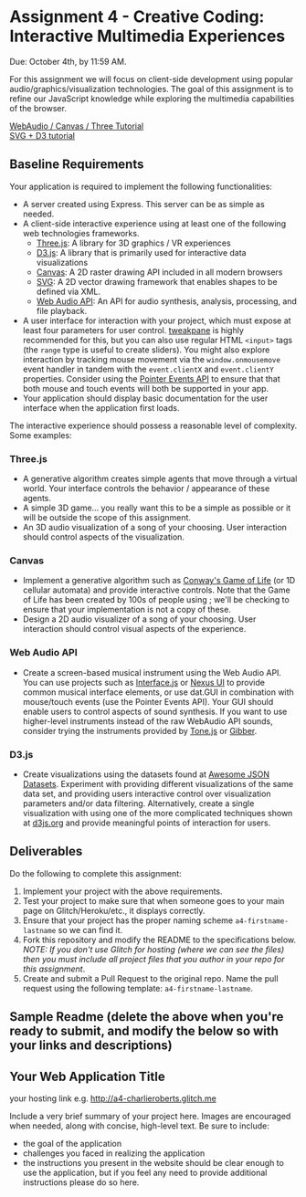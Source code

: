 Assignment 4 - Creative Coding: Interactive Multimedia Experiences
===

Due: October 4th, by 11:59 AM.

For this assignment we will focus on client-side development using popular audio/graphics/visualization technologies. The goal of this assignment is to refine our JavaScript knowledge while exploring the multimedia capabilities of the browser.

[WebAudio / Canvas / Three Tutorial](https://github.com/cs4241-21a/cs4241-21a.github.io/blob/main/webaudio_canvas_three.md)  
[SVG + D3 tutorial](https://github.com/cs4241-21a/cs4241-21a.github.io/blob/main/using_svg_and_d3.md)

Baseline Requirements
---

Your application is required to implement the following functionalities:

- A server created using Express. This server can be as simple as needed.
- A client-side interactive experience using at least one of the following web technologies frameworks.
    - [Three.js](https://threejs.org/): A library for 3D graphics / VR experiences
    - [D3.js](https://d3js.org): A library that is primarily used for interactive data visualizations
    - [Canvas](https://developer.mozilla.org/en-US/docs/Web/API/Canvas_API): A 2D raster drawing API included in all modern browsers
    - [SVG](https://developer.mozilla.org/en-US/docs/Web/API/Canvas_API): A 2D vector drawing framework that enables shapes to be defined via XML.
    - [Web Audio API](https://developer.mozilla.org/en-US/docs/Web/API/Web_Audio_API): An API for audio synthesis, analysis, processing, and file playback.
- A user interface for interaction with your project, which must expose at least four parameters for user control. [tweakpane](https://cocopon.github.io/tweakpane/) is highly recommended for this, but you can also use regular HTML `<input>` tags (the `range` type is useful to create sliders). You might also explore interaction by tracking mouse movement via the `window.onmousemove` event handler in tandem with the `event.clientX` and `event.clientY` properties. Consider using the [Pointer Events API](https://developer.mozilla.org/en-US/docs/Web/API/Pointer_events) to ensure that that both mouse and touch events will both be supported in your app.
- Your application should display basic documentation for the user interface when the application first loads.

The interactive experience should possess a reasonable level of complexity. Some examples:
### Three.js
- A generative algorithm creates simple agents that move through a virtual world. Your interface controls the behavior / appearance of these agents.
- A simple 3D game... you really want this to be a simple as possible or it will be outside the scope of this assignment.
- An 3D audio visualization of a song of your choosing. User interaction should control aspects of the visualization.
### Canvas
- Implement a generative algorithm such as [Conway's Game of Life](https://bitstorm.org/gameoflife/) (or 1D cellular automata) and provide interactive controls. Note that the Game of Life has been created by 100s of people using <canvas>; we'll be checking to ensure that your implementation is not a copy of these.
- Design a 2D audio visualizer of a song of your choosing. User interaction should control visual aspects of the experience.
### Web Audio API
- Create a screen-based musical instrument using the Web Audio API. You can use projects such as [Interface.js](http://charlie-roberts.com/interface/) or [Nexus UI](https://nexus-js.github.io/ui/api/#Piano) to provide common musical interface elements, or use dat.GUI in combination with mouse/touch events (use the Pointer Events API). Your GUI should enable users to control aspects of sound synthesis. If you want to use higher-level instruments instead of the raw WebAudio API sounds, consider trying the instruments provided by [Tone.js]() or [Gibber](https://github.com/charlieroberts/gibber.audio.lib).
### D3.js
- Create visualizations using the datasets found at [Awesome JSON Datasets](https://github.com/jdorfman/Awesome-JSON-Datasets). Experiment with providing different visualizations of the same data set, and providing users interactive control over visualization parameters and/or data filtering. Alternatively, create a single visualization with using one of the more complicated techniques shown at [d3js.org](d3js.org) and provide meaningful points of interaction for users.

Deliverables
---

Do the following to complete this assignment:

1. Implement your project with the above requirements.
3. Test your project to make sure that when someone goes to your main page on Glitch/Heroku/etc., it displays correctly.
4. Ensure that your project has the proper naming scheme `a4-firstname-lastname` so we can find it.
5. Fork this repository and modify the README to the specifications below. *NOTE: If you don't use Glitch for hosting (where we can see the files) then you must include all project files that you author in your repo for this assignment*.
6. Create and submit a Pull Request to the original repo. Name the pull request using the following template: `a4-firstname-lastname`.

Sample Readme (delete the above when you're ready to submit, and modify the below so with your links and descriptions)
---

## Your Web Application Title

your hosting link e.g. http://a4-charlieroberts.glitch.me

Include a very brief summary of your project here. Images are encouraged when needed, along with concise, high-level text. Be sure to include:

- the goal of the application
- challenges you faced in realizing the application
- the instructions you present in the website should be clear enough to use the application, but if you feel any need to provide additional instructions please do so here.